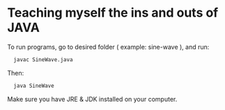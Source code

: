 # Teaching myself the ins and outs of JAVA

To run programs, go to desired folder ( example: sine-wave ), and run:

```bash
  javac SineWave.java
```

Then:

```bash
  java SineWave
```

Make sure you have JRE & JDK installed on your computer.